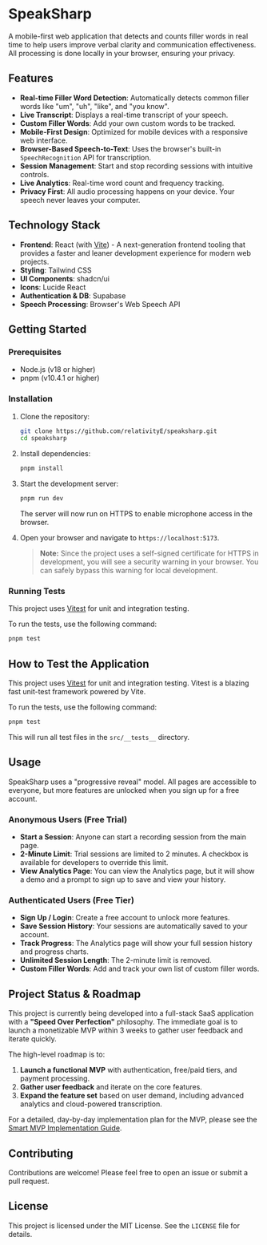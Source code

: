 # SpeakSharp

A mobile-first web application that detects and counts filler words in real time to help users improve verbal clarity and communication effectiveness. All processing is done locally in your browser, ensuring your privacy.

## Features

- **Real-time Filler Word Detection**: Automatically detects common filler words like "um", "uh", "like", and "you know".
- **Live Transcript**: Displays a real-time transcript of your speech.
- **Custom Filler Words**: Add your own custom words to be tracked.
- **Mobile-First Design**: Optimized for mobile devices with a responsive web interface.
- **Browser-Based Speech-to-Text**: Uses the browser's built-in `SpeechRecognition` API for transcription.
- **Session Management**: Start and stop recording sessions with intuitive controls.
- **Live Analytics**: Real-time word count and frequency tracking.
- **Privacy First**: All audio processing happens on your device. Your speech never leaves your computer.

## Technology Stack

- **Frontend**: React (with [Vite](https://vitejs.dev/)) - A next-generation frontend tooling that provides a faster and leaner development experience for modern web projects.
- **Styling**: Tailwind CSS
- **UI Components**: shadcn/ui
- **Icons**: Lucide React
- **Authentication & DB**: Supabase
- **Speech Processing**: Browser's Web Speech API

## Getting Started

### Prerequisites

- Node.js (v18 or higher)
- pnpm (v10.4.1 or higher)

### Installation

1.  Clone the repository:
    ```bash
    git clone https://github.com/relativityE/speaksharp.git
    cd speaksharp
    ```

2.  Install dependencies:
    ```bash
    pnpm install
    ```

3.  Start the development server:
    ```bash
    pnpm run dev
    ```
    The server will now run on HTTPS to enable microphone access in the browser.

4.  Open your browser and navigate to `https://localhost:5173`.

    > **Note:** Since the project uses a self-signed certificate for HTTPS in development, you will see a security warning in your browser. You can safely bypass this warning for local development.

### Running Tests

This project uses [Vitest](https://vitest.dev/) for unit and integration testing.

To run the tests, use the following command:
```bash
pnpm test
```

## How to Test the Application

This project uses [Vitest](https://vitest.dev/) for unit and integration testing. Vitest is a blazing fast unit-test framework powered by Vite.

To run the tests, use the following command:

```bash
pnpm test
```

This will run all test files in the `src/__tests__` directory.

## Usage

SpeakSharp uses a "progressive reveal" model. All pages are accessible to everyone, but more features are unlocked when you sign up for a free account.

### Anonymous Users (Free Trial)
-   **Start a Session**: Anyone can start a recording session from the main page.
-   **2-Minute Limit**: Trial sessions are limited to 2 minutes. A checkbox is available for developers to override this limit.
-   **View Analytics Page**: You can view the Analytics page, but it will show a demo and a prompt to sign up to save and view your history.

### Authenticated Users (Free Tier)
-   **Sign Up / Login**: Create a free account to unlock more features.
-   **Save Session History**: Your sessions are automatically saved to your account.
-   **Track Progress**: The Analytics page will show your full session history and progress charts.
-   **Unlimited Session Length**: The 2-minute limit is removed.
-   **Custom Filler Words**: Add and track your own list of custom filler words.

## Project Status & Roadmap

This project is currently being developed into a full-stack SaaS application with a **"Speed Over Perfection"** philosophy. The immediate goal is to launch a monetizable MVP within 3 weeks to gather user feedback and iterate quickly.

The high-level roadmap is to:
1.  **Launch a functional MVP** with authentication, free/paid tiers, and payment processing.
2.  **Gather user feedback** and iterate on the core features.
3.  **Expand the feature set** based on user demand, including advanced analytics and cloud-powered transcription.

For a detailed, day-by-day implementation plan for the MVP, please see the [Smart MVP Implementation Guide](./smart-mvp-plan.md).

## Contributing

Contributions are welcome! Please feel free to open an issue or submit a pull request.

## License

This project is licensed under the MIT License. See the `LICENSE` file for details.
